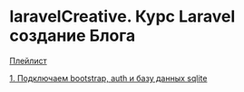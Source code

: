 # laravelCreative. Курс Laravel создание Блога  

[Плейлист](https://www.youtube.com/watch?v=UqlVcp21X7c&list=PLd2_Os8Cj3t8StX6GztbdMIUXmgPuingB)  

[1. Подключаем bootstrap, auth и базу данных sqlite](https://www.youtube.com/watch?v=sdL_3z5gbjw&list=PLd2_Os8Cj3t8StX6GztbdMIUXmgPuingB&index=4)